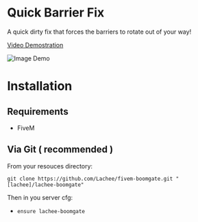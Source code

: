 # Quick Barrier Fix
A quick dirty fix that forces the barriers to rotate out of your way!

[Video Demostration](https://i.lu.je/2021/4X8hmsAYGz.mp4)

![Image Demo](https://i.lu.je/2021/FiveM_GTAProcess_2xNBRB5eoR.png)

# Installation
## Requirements
- FiveM

## Via Git ( recommended )
From your resouces directory:
```
git clone https://github.com/Lachee/fivem-boomgate.git "[lachee]/lachee-boomgate"
```

Then in you server cfg:
- `ensure lachee-boomgate`

